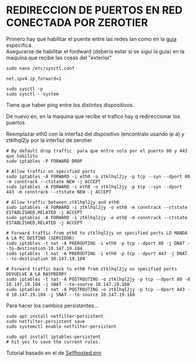 # REDIRECCION DE PUERTOS EN RED CONECTADA POR ZEROTIER

Primero hay que habilitar el puente entre las redes lan como en la [guia](https://eze-fayu.github.io/docs/lan-bridge-zerotier.html) especifica.  
Asegurarse de habilitar el fordward (deberia estar si se sigui la guia) en la maquina que recibe las cosas del "exterior"

```
sudo nano /etc/sysctl.conf

net.ipv4.ip_forward=1

sudo sysctl -p
sudo sysctl --system
```

Tiene que haber ping entre los distintos dispositivos.  

De nuevo en, en la maquina que recibe el trafico hay q redireccionar los puertos

Reemplazar eth0 con la interfaz del dispositivo (encontralo usando ip a) y ztklhql2jy por la interfaz de zerotier

```
# By default drop traffic  para que entre solo por el puerto 80 y 443 que habilito
sudo iptables -P FORWARD DROP

# Allow traffic on specified ports
sudo iptables -A FORWARD -i eth0 -o ztklhql2jy -p tcp --syn --dport 80 -m conntrack --ctstate NEW -j ACCEPT
sudo iptables -A FORWARD -i eth0 -o ztklhql2jy -p tcp --syn --dport 443 -m conntrack --ctstate NEW -j ACCEPT

# Allow traffic between ztklhql2jy and eth0
sudo iptables -A FORWARD -i ztklhql2jy -o eth0 -m conntrack --ctstate ESTABLISHED,RELATED -j ACCEPT
sudo iptables -A FORWARD -i ztklhql2jy -o eth0 -m conntrack --ctstate ESTABLISHED,RELATED -j ACCEPT

# Forward traffic from eth0 to ztklhql2jy on specified ports LO MANDA A LA PC DESTINO (SERVIDOR)
sudo iptables -t nat -A PREROUTING -i eth0 -p tcp --dport 80 -j DNAT --to-destination 10.147.19.104
sudo iptables -t nat -A PREROUTING -i eth0 -p tcp --dport 443 -j DNAT --to-destination 10.147.19.104

# Forward traffic back to eth0 from ztklhql2jy on specified ports DEVUELVE A LA RASPBERRY
sudo iptables -t nat -A POSTROUTING -o ztklhql2jy -p tcp --dport 80 -d 10.147.19.104 -j SNAT --to-source 10.147.19.160
sudo iptables -t nat -A POSTROUTING -o ztklhql2jy -p tcp --dport 443 -d 10.147.19.104 -j SNAT --to-source 10.147.19.160
```

Para hacer los cambios persistentes...

```
sudo apt install netfilter-persistent
sudo netfilter-persistent save
sudo systemctl enable netfilter-persistent

sudo apt install iptables-persistent
# hit yes to save the current rules.
```


Tutorial basado en el de [Selfhosted.pro](https://selfhosted.pro/hl/wireguard_vps/)